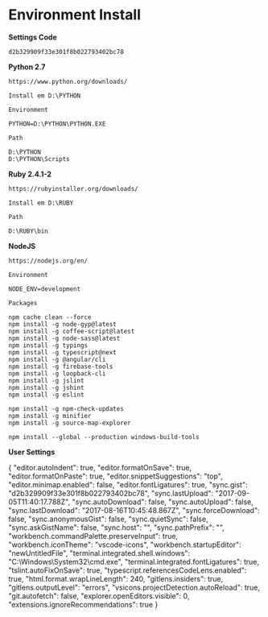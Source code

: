 # Environment Install

**Settings Code**

    d2b329909f33e301f8b022793402bc78


**Python 2.7**

    https://www.python.org/downloads/
	
    Install em D:\PYTHON

    Environment

    PYTHON=D:\PYTHON\PYTHON.EXE

    Path

    D:\PYTHON
    D:\PYTHON\Scripts
	
**Ruby 2.4.1-2**

    https://rubyinstaller.org/downloads/
	
    Install em D:\RUBY

    Path

    D:\RUBY\bin
	
**NodeJS**
	
    https://nodejs.org/en/

    Environment

    NODE_ENV=development

    Packages

    npm cache clean --force
    npm install -g node-gyp@latest
    npm install -g coffee-script@latest
    npm install -g node-sass@latest
    npm install -g typings
    npm install -g typescript@next
    npm install -g @angular/cli
    npm install -g firebase-tools
    npm install -g loopback-cli
    npm install -g jslint
    npm install -g jshint
    npm install -g eslint

    npm install -g npm-check-updates
    npm install -g minifier
    npm install -g source-map-explorer
    
    npm install --global --production windows-build-tools
    
**User Settings**

{
  "editor.autoIndent": true,
  "editor.formatOnSave": true,
  "editor.formatOnPaste": true,
  "editor.snippetSuggestions": "top",
  "editor.minimap.enabled": false,
  "editor.fontLigatures": true,
  "sync.gist": "d2b329909f33e301f8b022793402bc78",
  "sync.lastUpload": "2017-09-05T11:40:17.788Z",
  "sync.autoDownload": false,
  "sync.autoUpload": false,
  "sync.lastDownload": "2017-08-16T10:45:48.867Z",
  "sync.forceDownload": false,
  "sync.anonymousGist": false,
  "sync.quietSync": false,
  "sync.askGistName": false,
  "sync.host": "",
  "sync.pathPrefix": "",
  "workbench.commandPalette.preserveInput": true,
  "workbench.iconTheme": "vscode-icons",
  "workbench.startupEditor": "newUntitledFile",
  "terminal.integrated.shell.windows": "C:\\Windows\\System32\\cmd.exe",
  "terminal.integrated.fontLigatures": true,
  "tslint.autoFixOnSave": true,
  "typescript.referencesCodeLens.enabled": true,
  "html.format.wrapLineLength": 240,
  "gitlens.insiders": true,
  "gitlens.outputLevel": "errors",
  "vsicons.projectDetection.autoReload": true,
  "git.autofetch": false,
  "explorer.openEditors.visible": 0,
  "extensions.ignoreRecommendations": true
}
    
